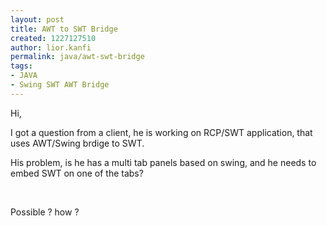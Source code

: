 ```yaml
---
layout: post
title: AWT to SWT Bridge
created: 1227127510
author: lior.kanfi
permalink: java/awt-swt-bridge
tags:
- JAVA
- Swing SWT AWT Bridge
---
```

<p>Hi,</p><p>I got a question from a client, he is working on RCP/SWT application, that uses AWT/Swing brdige to SWT.</p><p>His problem, is he has a multi tab panels based on swing, and he needs to embed SWT on one of the tabs?</p><p>&nbsp;</p><p>Possible ? how ?</p>
